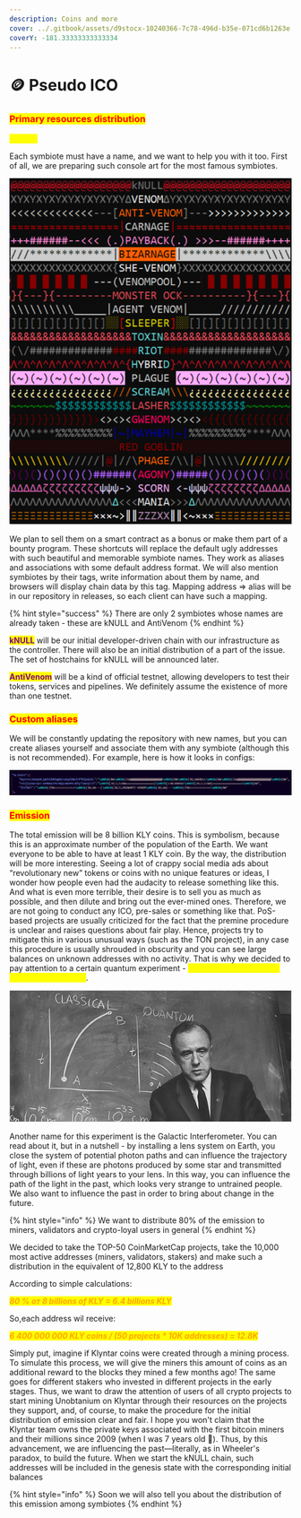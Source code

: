 ```yaml
---
description: Coins and more
cover: ../.gitbook/assets/d9stocx-10240366-7c78-496d-b35e-071cd6b1263e.gif
coverY: -181.33333333333334
---
```


# 🪙 Pseudo ICO

### <mark style="color:red;">Primary resources distribution</mark>

<mark style="color:yellow;">**Aliases**</mark>

Each symbiote must have a name, and we want to help you with it too. First of all, we are preparing such console art for the most famous symbiotes.

![](<../.gitbook/assets/image (16) (1) (1) (1).png>)

We plan to sell them on a smart contract as a bonus or make them part of a bounty program. These shortcuts will replace the default ugly addresses with such beautiful and memorable symbiote names. They work as aliases and associations with some default address format. We will also mention symbiotes by their tags, write information about them by name, and browsers will display chain data by this tag. Mapping address ⇒ alias will be in our repository in releases, so each client can have such a mapping.

{% hint style="success" %}
There are only 2 symbiotes whose names are already taken - these are kNULL and AntiVenom
{% endhint %}

<mark style="color:purple;">**kNULL**</mark> will be our initial developer-driven chain with our infrastructure as the controller. There will also be an initial distribution of a part of the issue. The set of hostchains for kNULL will be announced later.

<mark style="color:purple;">**AntiVenom**</mark> will be a kind of official testnet, allowing developers to test their tokens, services and pipelines. We definitely assume the existence of more than one testnet.

### <mark style="color:red;">Custom aliases</mark>

We will be constantly updating the repository with new names, but you can create aliases yourself and associate them with any symbiote (although this is not recommended). For example, here is how it looks in configs:

![](<../.gitbook/assets/image (17) (1) (1) (1).png>)

### <mark style="color:red;">Emission</mark>

The total emission will be 8 billion KLY coins. This is symbolism, because this is an approximate number of the population of the Earth. We want everyone to be able to have at least 1 KLY coin. By the way, the distribution will be more interesting. Seeing a lot of crappy social media ads about “revolutionary new” tokens or coins with no unique features or ideas, I wonder how people even had the audacity to release something like this. And what is even more terrible, their desire is to sell you as much as possible, and then dilute and bring out the ever-mined ones. Therefore, we are not going to conduct any ICO, pre-sales or something like that. PoS-based projects are usually criticized for the fact that the premine procedure is unclear and raises questions about fair play. Hence, projects try to mitigate this in various unusual ways (such as the TON project), in any case this procedure is usually shrouded in obscurity and you can see large balances on unknown addresses with no activity. That is why we decided to pay attention to a certain quantum experiment - _<mark style="color:yellow;">**the Wheeler experiment with delayed choice**</mark>_.

![](<../.gitbook/assets/image (13) (1).png>)

Another name for this experiment is the Galactic Interferometer. You can read about it, but in a nutshell - by installing a lens system on Earth, you close the system of potential photon paths and can influence the trajectory of light, even if these are photons produced by some star and transmitted through billions of light years to your lens. In this way, you can influence the path of the light in the past, which looks very strange to untrained people. We also want to influence the past in order to bring about change in the future.

{% hint style="info" %}
We want to distribute 80% of the emission to miners, validators and crypto-loyal users in general
{% endhint %}

We decided to take the TOP-50 CoinMarketCap projects, take the 10,000 most active addresses (miners, validators, stakers) and make such a distribution in the equivalent of 12,800 KLY to the address

According to simple calculations:

_<mark style="color:orange;">**80 % от 8 billions of KLY = 6.4 billions KLY**</mark>_

So,each address wil receive:

_<mark style="color:orange;">**6 400 000 000 KLY coins / (50 projects \* 10K addresses) = 12.8K**</mark>_

Simply put, imagine if Klyntar coins were created through a mining process. To simulate this process, we will give the miners this amount of coins as an additional reward to the blocks they mined a few months ago! The same goes for different stakers who invested in different projects in the early stages. Thus, we want to draw the attention of users of all crypto projects to start mining Unobtanium on Klyntar through their resources on the projects they support, and, of course, to make the procedure for the initial distribution of emission clear and fair. I hope you won't claim that the Klyntar team owns the private keys associated with the first bitcoin miners and their millions since 2009 (when I was 7 years old 🤣). Thus, by this advancement, we are influencing the past—literally, as in Wheeler's paradox, to build the future. When we start the kNULL chain, such addresses will be included in the genesis state with the corresponding initial balances

{% hint style="info" %}
Soon we will also tell you about the distribution of this emission among symbiotes
{% endhint %}
